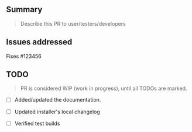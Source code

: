 ## Summary

> Describe this PR to user/testers/developers


## Issues addressed

Fixes #123456


## TODO

> PR is considered WIP (work in progress), until all TODOs are marked.

- [ ] Added/updated the documentation.
- [ ] Updated installer's local changelog
- [ ] Verified test builds

